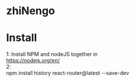 # zhiNengo  

# Install  
1: Install NPM and nodeJS together in  
https://nodejs.org/en/  
2:  
npm install history react-router@latest --save-dev

